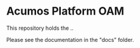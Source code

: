 # Acumos Platform OAM

This repository holds the .. 

Please see the documentation in the "docs" folder.

